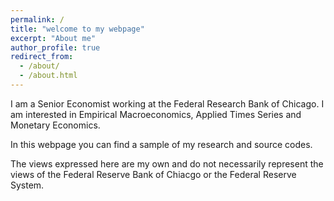 ```yaml
---
permalink: /
title: "welcome to my webpage"
excerpt: "About me"
author_profile: true
redirect_from: 
  - /about/
  - /about.html
---
```








I am a Senior Economist working at the Federal Research Bank of Chicago. I am interested in Empirical Macroeconomics, Applied Times Series and Monetary Economics.

In this webpage you can find a sample of my research and source codes. 

The views expressed here are my own and do not necessarily represent the views of the Federal Reserve Bank of Chiacgo or the Federal Reserve System.

